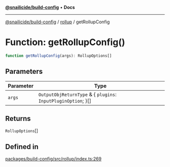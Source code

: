 [**@snailicide/build-config**](../../README.md) • **Docs**

---

[@snailicide/build-config](../../README.md) / [rollup](../README.md) / getRollupConfig

# Function: getRollupConfig()

```ts
function getRollupConfig(args): RollupOptions[]
```

## Parameters

| Parameter | Type                                                            |
| --------- | --------------------------------------------------------------- |
| `args`    | `OutputObjReturnType` & \{ `plugins`: `InputPluginOption`; \}[] |

## Returns

`RollupOptions`[]

## Defined in

[packages/build-config/src/rollup/index.ts:269](https://github.com/gbtunney/snailicide-monorepo/blob/000ebd5e5e0a4dc99abffd69e23184713d3a934a/packages/build-config/src/rollup/index.ts#L269)

